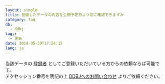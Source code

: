 ```yaml
---
layout: simple
title: 登録したデータの内容を公開予定日より前に確認できますか
category: faq
db:
  - ddbj
tags: 
  - 更新
date: 2014-05-30T17:24:15
lang: ja
---
```


当該データの [登録者](/ddbj/submission.html#terms) としてご登録いただいている方からの依頼ならば可能です。  
アクセッション番号を明記の上 [DDBJへのお問い合わせ](/contact-ddbj.html) よりご依頼ください。

